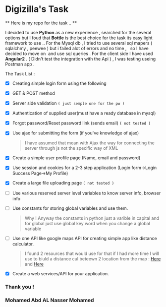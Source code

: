 # Digizilla's Task

** Here is my repo for the task .. **

I decided to use **Python** as a new experience , searched for the several options but I foud that **Bottle** is the best choice for the task its easy light framework to use ..
For the Mysql db , I tried to use several sql mapers ( sqlalchmy , peewee ) but i failed alot of errors and no time ,  
so I have decided to move on  and use sql queries .
For the client side I have used **Angular2** . ( Didn't test the integration with the Api ) , I was testing useing Postman app .

The Task List : 

- [x] Creating simple login form using the following
- [x] GET & POST method
- [x] Server side validation `( just semple one for the pw )`
- [x] Authentication of supplied user(must have a ready database in mysql)
- [x] Forgot password/Reset password link (sends email) `( not tested )`
- [x] Use ajax for submitting the form (if you've knowledge of ajax)
  > I have assumed that mean with Ajax the way for connecting the server through js not the specific way of XML
- [x] Create a simple user profile page (Name, email and password)
- [x] Use session and cookies for a 2-3 step application (Login form->Login Success Page->My Profile) 
- [x] Create a large file uploading page `( not tested )`
- [ ] Use various reserved server level variables to know server info, browser info 
- [ ] Use constants for storing global variables and use them.
  > Why ! Anyway the constants in python just a varible in capital and for global just use global key word when you change a global variable
- [ ] Use one API like google maps API for creating simple app like distance calculator.
  > I found 2 resources that would use for that if I had more time I will use to biuld a distance cul beteewn 2 location from the map :
[ Here ]( https://developers.google.com/maps/documentation/javascript/distancematrix) and [ Here ]( http://brianflove.com/2016/10/18/angular-2-google-maps-places-autocomplete/)
- [X] Create a web services/API for your application.



### Thank you !
### Mohamed Abd AL Nasser Mohamed
